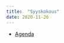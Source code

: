 ```yaml
---
title:  "Syyskokous"
date: 2020-11-26
---
```


* [Agenda](/assets/docs/2020-fall-meeting-agenda.pdf)
